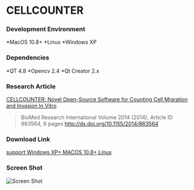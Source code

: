 # CELLCOUNTER

### Development Environment

*MacOS 10.8+
*Linux
*Windows XP

### Dependencies

*QT 4.8
*Opencv 2.4
*Qt Creator 2.x


### Research Article

[CELLCOUNTER: Novel Open-Source Software for Counting Cell Migration and Invasion In Vitro](http://dx.doi.org/10.1155/2014/863564)
>BioMed Research International
>Volume 2014 (2014), Article ID 863564, 6 pages
>http://dx.doi.org/10.1155/2014/863564

### Download Link

[support Windows XP+,MACOS 10.8+,Linux](https://bitbucket.org/linora/cellcounter/downloads)

### Screen Shot

![Screen Shot](https://github.com/hongshunyang/cellcounter/raw/master/ScreenShot.png)
